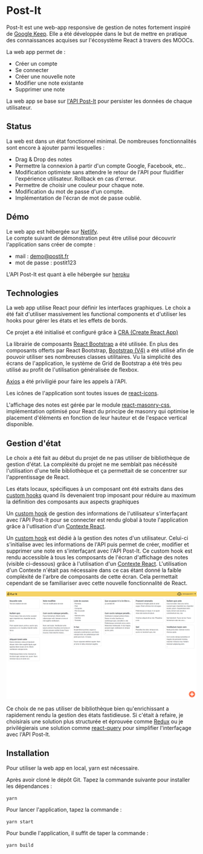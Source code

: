 # Post-It

Post-It est une web-app responsive de gestion de notes fortement inspiré de [Google Keep](https://keep.google.com/).
Elle a été développée dans le but de mettre en pratique des connaissances acquises sur l'écosystème React à travers des MOOCs.

La web app permet de :

- Créer un compte
- Se connecter
- Créer une nouvelle note
- Modifier une note existante
- Supprimer une note

La web app se base sur [l'API Post-It](https://github.com/lsinquin/post-it-api) pour persister les données de chaque utilisateur.

## Status

La web est dans un état fonctionnel minimal. De nombreuses fonctionnalités sont encore à ajouter parmi lesquelles :

- Drag & Drop des notes
- Permettre la connexion à partir d'un compte Google, Facebook, etc..
- Modification optimiste sans attendre le retour de l'API pour fluidifier l'expérience utilisateur. Rollback en cas d'erreur.
- Permettre de choisir une couleur pour chaque note.
- Modification du mot de passe d'un compte.
- Implémentation de l'écran de mot de passe oublié.

## Démo

Le web app est hébergée sur [Netlify](https://trusting-gates-880974.netlify.app/).  
Le compte suivant de démonstration peut être utilisé pour découvrir l'application sans créer de compte :

- mail : demo@postit.fr
- mot de passe : postit123

L'API Post-It est quant à elle hébergée sur [heroku](https://post-it-api.herokuapp.com/)

## Technologies

La web app utilise React pour définir les interfaces graphiques. Le choix a été fait d'utiliser massivement les functional components et d'utiliser les hooks pour gérer les états et les effets de bords.

Ce projet a été initialisé et configuré grâce à [CRA (Create React App)](https://create-react-app.dev/docs/getting-started/)

La librairie de composants [React Bootstrap](https://react-bootstrap.github.io/) a été utilisée. En plus des composants offerts par React Bootstrap, [Bootstrap (V4)](https://getbootstrap.com/docs/4.6/getting-started/introduction/) a été utilisé afin de pouvoir utiliser ses nombreuses classes utilitaires. Vu la simplicité des écrans de l'application, le système de Grid de Bootstrap a été très peu utilisé au profit de l'utilisation généralisée de flexbox.

[Axios](https://axios-http.com/) a été priviligié pour faire les appels à l'API.

Les icônes de l'application sont toutes issues de [react-icons](https://react-icons.github.io/react-icons/).

L'affichage des notes est gérée par le module [react-masonry-css](https://www.npmjs.com/package/react-masonry-css), implémentation optimisé pour React du principe de masonry qui optimise le placement d'éléments en fonction de leur hauteur et de l'espace vertical disponible.

## Gestion d'état

Le choix a été fait au début du projet de ne pas utiliser de bibliothèque de gestion d'état. La compléxité du projet ne me semblait pas nécéssité l'utilisation d'une telle bibliothèque et ça permettait de se concentrer sur l'apprentissage de React.

Les états locaux, spécifiques à un composant ont été extraits dans des [custom hooks](https://fr.reactjs.org/docs/hooks-custom.html) quand ils devenaient trop imposant pour réduire au maximum la définition des composants aux aspects graphiques

Un [custom hook](https://fr.reactjs.org/docs/hooks-custom.html) de gestion des informations de l'utilisateur s'interfaçant avec l'API Post-It pour se connecter est rendu global à toute l'application grâce à l'utlisation d'un [Contexte React](https://fr.reactjs.org/docs/context.html).

Un [custom hook](https://fr.reactjs.org/docs/hooks-custom.html) est dédié à la gestion des notes d'un utilisateur. Celui-ci s'initialise avec les informations de l'API puis permet de créer, modifier et supprimer une note en s'interfaçant avec l'API Post-It. Ce custom hook est rendu accessible à tous les composants de l'écran d'affichage des notes (visible ci-dessous) grâce à l'utilisation d'un [Contexte React](https://fr.reactjs.org/docs/context.html). L'utilisation d'un Contexte n'était pas nécessaire dans ce cas étant donné la faible compléxité de l'arbre de composants de cette écran. Cela permettait cependant de se familiariser avec cette nouvelle fonctionnalité de React.

![Screenshot de l'écran d'affichage des notes](dashboard.png)

Ce choix de ne pas utiliser de bibliothèque bien qu'enrichissant a rapidement rendu la gestion des états fastidieuse. Si c'était à refaire, je choisirais une solution plus structurée et éprouvée comme [Redux](https://redux.js.org/) ou je privilégierais une solution comme [react-query](https://react-query.tanstack.com/) pour simplifier l'interfaçage avec l'API Post-It.

## Installation

Pour utiliser la web app en local, yarn est nécessaire.

Après avoir cloné le dépôt Git. Tapez la commande suivante pour installer les dépendances :

`yarn`

Pour lancer l'application, tapez la commande :

`yarn start`

Pour bundle l'application, il suffit de taper la commande :

`yarn build`
